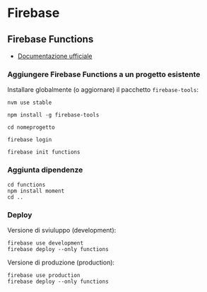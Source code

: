 # Firebase

## Firebase Functions

* [Documentazione ufficiale](https://firebase.google.com/docs/functions)

### Aggiungere Firebase Functions a un progetto esistente

Installare globalmente (o aggiornare) il pacchetto `firebase-tools`:

```
nvm use stable

npm install -g firebase-tools
```

```
cd nomeprogetto

firebase login

firebase init functions
```

### Aggiunta dipendenze

```
cd functions
npm install moment
cd ..
```

### Deploy

Versione di sviuluppo (development):

```
firebase use development
firebase deploy --only functions
```

Versione di produzione (production):

```
firebase use production
firebase deploy --only functions
```
